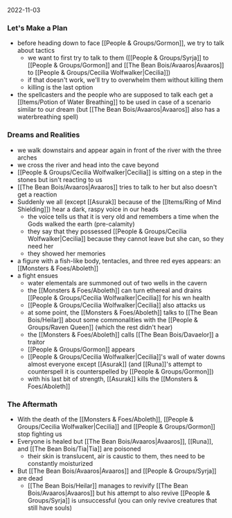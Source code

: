 2022-11-03

### Let's Make a Plan
- before heading down to face [[People & Groups/Gormon]], we try to talk about tactics
	- we want to first try to talk to them ([[People & Groups/Syrja]] to [[People & Groups/Gormon]] and [[The Bean Bois/Avaaros|Avaaros]] to [[People & Groups/Cecilia Wolfwalker|Cecilia]])
	- if that doesn't work, we'll try to overwhelm them without killing them
	- killing is the last option
- the spellcasters and the people who are supposed to talk each get a [[Items/Potion of Water Breathing]] to be used in case of a scenario similar to our dream (but [[The Bean Bois/Avaaros|Avaaros]] also has a waterbreathing spell)

### Dreams and Realities
- we walk downstairs and appear again in front of the river with the three arches
- we cross the river and head into the cave beyond
- [[People & Groups/Cecilia Wolfwalker|Cecilia]] is sitting on a step in the stones but isn't reacting to us
- [[The Bean Bois/Avaaros|Avaaros]] tries to talk to her but also doesn't get a reaction
- Suddenly we all (except [[Asurak]] because of the [[Items/Ring of Mind Shielding]]) hear a dark, raspy voice in our heads
	- the voice tells us that it is very old and remembers a time when the Gods walked the earth (pre-calamity)
	- they say that they possessed [[People & Groups/Cecilia Wolfwalker|Cecilia]] because they cannot leave but she can, so they need her
	- they showed her memories
- a figure with a fish-like body, tentacles, and three red eyes appears: an [[Monsters & Foes/Aboleth]]
- a fight ensues
	- water elementals are summoned out of two wells in the cavern
	- the [[Monsters & Foes/Aboleth]] can turn ethereal and drains [[People & Groups/Cecilia Wolfwalker|Cecilia]] for his wn health
	- [[People & Groups/Cecilia Wolfwalker|Cecilia]] also attacks us
	- at some point, the [[Monsters & Foes/Aboleth]] talks to [[The Bean Bois/Heilar]] about some commonalities with the [[People & Groups/Raven Queen]] (which the rest didn't hear)
	- the [[Monsters & Foes/Aboleth]] calls [[The Bean Bois/Davaelor]] a traitor
	- [[People & Groups/Gormon]] appears
	- [[People & Groups/Cecilia Wolfwalker|Cecilia]]'s wall of water downs almost everyone except [[Asurak]] (and [[Runa]]'s attempt to counterspell it is counterspelled by [[People & Groups/Gormon]])
	- with his last bit of strength, [[Asurak]] kills the [[Monsters & Foes/Aboleth]]

### The Aftermath
- With the death of the [[Monsters & Foes/Aboleth]], [[People & Groups/Cecilia Wolfwalker|Cecilia]] and [[People & Groups/Gormon]] stop fighting us
- Everyone is healed but [[The Bean Bois/Avaaros|Avaaros]], [[Runa]], and [[The Bean Bois/Tia|Tia]] are poisoned
	- their skin is translucent, air is caustic to them, thes need to be constantly moisturized
- But [[The Bean Bois/Avaaros|Avaaros]] and [[People & Groups/Syrja]] are dead
	- [[The Bean Bois/Heilar]] manages to revivify [[The Bean Bois/Avaaros|Avaaros]] but his attempt to also revive [[People & Groups/Syrja]] is unsuccessful (you can only revive creatures that still have souls)